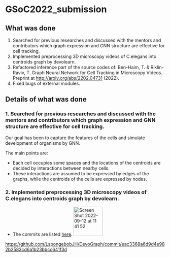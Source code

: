 # GSoC2022_submission

## What was done
1. Searched for previous researches and discussed with the mentors and contributors which graph expression and GNN structure are effective for cell tracking.
1. Implemented preprocessing 3D microscopy videos of C.elegans into centroids graph by devolearn.
1. Refactored inference part of the source codes of: Ben-Haim, T. & Riklin-Raviv, T. Graph Neural Network for Cell Tracking in Microscopy Videos. Preprint at http://arxiv.org/abs/2202.04731 (2022).
1. Fixed bugs of external modules. 

## Details of what was done
### 1. Searched for previous researches and discussed with the mentors and contributors which graph expression and GNN structure are effective for cell tracking.
Our goal has been to capture the features of the cells and simulate development of organisms by GNN.

The main points are:
* Each cell occupies some spaces and the locations of the centroids are decided by interactions between nearby cells.
* These interactions are assumed to be expressed by edges of the graphs, while the centroids of the cells are expressed by nodes.

### 2. Implemented preprocessing 3D microscopy videos of C.elegans into centroids graph by devolearn.
- The commits are listed [here](https://github.com/DevoLearn/devolearn/pull/74). <img width="92" alt="Screen Shot 2022-09-12 at 11 41 52" src="https://user-images.githubusercontent.com/84391804/189564496-227564ff-29b6-4e89-bdd1-bc3669e8549b.png">

https://github.com/LspongebobJH/DevoGraph/commit/eac3368a6d9d4e982b2583cd6a1b23bbcc641f3d
